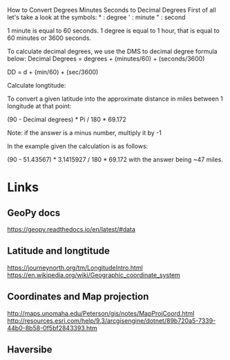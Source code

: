 


How to Convert Degrees Minutes Seconds to Decimal Degrees
First of all let's take a look at the symbols:
° : degree
' : minute
" : second

1 minute is equal to 60 seconds.
1 degree is equal to 1 hour, that is equal to 60 minutes or 3600 seconds.

To calculate decimal degrees, we use the DMS to decimal degree formula below:
Decimal Degrees = degrees + (minutes/60) + (seconds/3600)

DD = d + (min/60) + (sec/3600)


Calculate longtitude:

To convert a given latitude into the approximate distance in miles between 1 longitude at that point:

(90 - Decimal degrees) * Pi / 180 * 69.172

Note: if the answer is a minus number, multiply it by -1

In the example given the calculation is as follows:

(90 - 51.43567) * 3.1415927 / 180 * 69.172 with the answer being ~47 miles.






Links
=====
GeoPy docs
----------
https://geopy.readthedocs.io/en/latest/#data


Latitude and longtitude
-----------------------
https://journeynorth.org/tm/LongitudeIntro.html
https://en.wikipedia.org/wiki/Geographic_coordinate_system

Coordinates and Map projection
------------------------------
http://maps.unomaha.edu/Peterson/gis/notes/MapProjCoord.html
http://resources.esri.com/help/9.3/arcgisengine/dotnet/89b720a5-7339-44b0-8b58-0f5bf2843393.htm

Haversibe
---------


